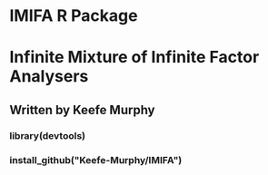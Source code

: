 # IMIFA R Package
# Infinite Mixture of Infinite Factor Analysers
## Written by Keefe Murphy

### library(devtools)
### install_github("Keefe-Murphy/IMIFA")
